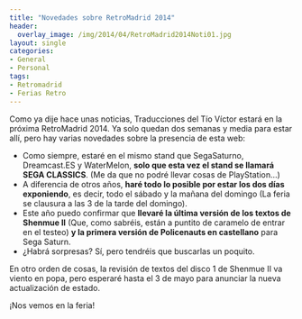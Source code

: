 ```yaml
---
title: "Novedades sobre RetroMadrid 2014"
header:
  overlay_image: /img/2014/04/RetroMadrid2014Noti01.jpg
layout: single
categories:
- General
- Personal
tags:
- Retromadrid
- Ferias Retro
---
```

Como ya dije hace unas noticias, Traducciones del Tío Víctor estará en la próxima 
RetroMadrid 2014. Ya solo quedan dos semanas y media para estar allí, pero hay varias 
novedades sobre la presencia de esta web:  
- Como siempre, estaré en el mismo stand que SegaSaturno, Dreamcast.ES y WaterMelon, 
**solo que esta vez el stand se llamará SEGA CLASSICS**. (Me da que no podré llevar 
cosas de PlayStation...)  
- A diferencia de otros años, **haré todo lo posible por estar los dos días exponiendo**, 
es decir, todo el sábado y la mañana del domingo (La feria se clausura a las 3 de la tarde 
del domingo).  
- Este año puedo confirmar que **llevaré la última versión de los textos de Shenmue II** 
(Que, como sabréis, están a puntito de caramelo de entrar en el testeo) **y la primera 
versión de Policenauts en castellano** para Sega Saturn.  
- ¿Habrá sorpresas? Sí, pero tendréis que buscarlas un poquito.

En otro orden de cosas, la revisión de textos del disco 1 de Shenmue II va viento en popa, 
pero esperaré hasta el 3 de mayo para anunciar la nueva actualización de estado.

¡Nos vemos en la feria!
